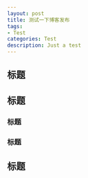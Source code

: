 ```yaml
---
layout: post
title: 测试一下博客发布
tags:
- Test
categories: Test
description: Just a test
---
```

## 标题

## 标题

### 标题

### 标题

## 标题